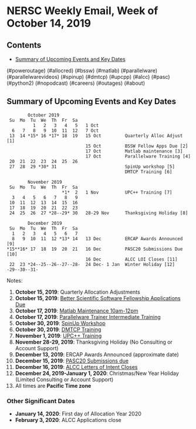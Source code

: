 # NERSC Weekly Email, Week of October 14, 2019 #

## Contents ## 

- [Summary of Upcoming Events and Key Dates](#dates)

(#poweroutage)
(#allocred)
(#bssw)
(#matlab)
(#parallelware)
(#parallelwarevideos)
(#spinup)
(#dmtcp)
(#upcpp)
(#alcc)
(#pasc)
(#python2)
(#nopodcast)
(#careers)
(#outages)
(#about)

## Summary of Upcoming Events and Key Dates <a name="dates"/></a> ##

            October 2019      
     Su  Mo  Tu  We  Th  Fr  Sa  
              1   2   3   4   5   1 Oct
      6   7   8   9  10  11  12   7 Oct
     13  14 *15* 16 *17* 18  19   15 Oct         Quarterly Alloc Adjust [1]
                                  15 Oct         BSSW Fellow Apps Due [2]
                                  17 Oct         Matlab maintenance [3]
                                  17 Oct         Parallelware Training [4]
     20  21  22  23  24  25  26
     27  28  29 *30* 31                          SpinUp workshop [5]
                                                 DMTCP Training [6]

            November 2019   
     Su  Mo  Tu  We  Th  Fr  Sa
                         *1*  2   1 Nov          UPC++ Training [7]
      3   4   5   6   7   8   9 
     10  11  12  13  14  15  16 
     17  18  19  20  21  22  23 
     24  25  26  27 *28--29* 30   28-29 Nov      Thanksgiving Holiday [8]

            December 2019   
     Su  Mo  Tu  We  Th  Fr  Sa
      1   2   3   4   5   6   7 
      8   9  10  11  12 *13* 14   13 Dec         ERCAP Awards Announced [9]
    *15**16* 17  18  19  20  21   16 Dec         PASC20 Submissions Due [10]
                                  16 Dec         ALCC LOI Closes [11]
     22  23 *24--25--26--27--28-  24 Dec- 1 Jan  Winter Holiday [12]
    -29--30--31-  
Notes:

1. **October 15, 2019**: Quarterly Allocation Adjustments
2. **October 15, 2019**: [Better Scientific Software Fellowship Applications Due](#bssw)
3. **October 17, 2019**: [Matlab Maintenance 10am-12pm](#matlab)
4. **October 17, 2019**: [Parallelware Trainer Intermediate Training](#parallelware)
5. **October 30, 2019**: [SpinUp Workshop](#spinup)
6. **October 30, 2019**: [DMTCP Training](#dmtcp)
7. **November 1, 2019**: [UPC++ Training](#upcpp)
8. **November 28-29, 2019**: Thanksgiving Holiday (No Consulting or Account Support)
9. **December 13, 2019**: ERCAP Awards Announced (approximate date)
10. **December 15, 2019**: [PASC20 Submissions due](#pasc)
10. **December 16, 2019**: [ALCC Letters of Intent Closes](#alcc)
11. **December 24, 2019-January 1, 2020**: Christmas/New Year Holiday (Limited Consulting or Account Support)
14. All times are **Pacific Time zone**


### Other Significant Dates ###

- **January 14, 2020**: First day of Allocation Year 2020
- **February 3, 2020**: ALCC Applications close

